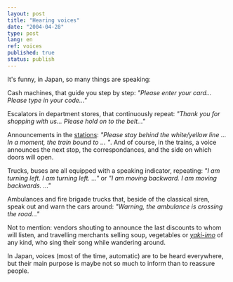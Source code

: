 ```yaml
---
layout: post
title: "Hearing voices"
date: "2004-04-28"
type: post
lang: en
ref: voices
published: true
status: publish
---
```




It's funny, in Japan, so many things are speaking:

Cash machines, that guide you step by step: _"Please enter your card... Please type in your code..."_

Escalators in department stores, that continuously repeat: _"Thank you for shopping with us... Please hold on to the belt..."_

Announcements in the [stations](http://www.japonophile.com/article_densha_en.html): _"Please stay behind the white/yellow line ... In a moment, the train bound to ... "_. And of course, in the trains, a voice announces the next stop, the correspondances, and the side on which doors will open.

Trucks, buses are all equipped with a speaking indicator, repeating: _"I am turning left. I am turning left. ..."_ or _"I am moving backward. I am moving backwards. ..."_

Ambulances and fire brigade trucks that, beside of the classical siren, speak out and warn the cars around: _"Warning, the ambulance is crossing the road..."_

Not to mention: vendors shouting to announce the last discounts to whom will listen, and travelling merchants selling soup, vegetables or _[yaki-imo](http://www.japonophile.com/article_yakiimo_en.html)_ of any kind, who sing their song while wandering around.

In Japan, voices (most of the time, automatic) are to be heard everywhere, but their main purpose is maybe not so much to inform than to reassure people.



